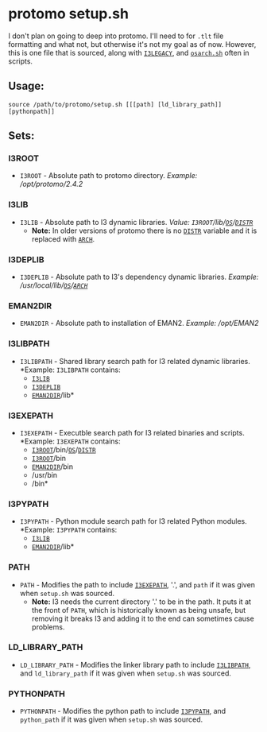 # protomo setup.sh

I don't plan on going to deep into protomo. I'll need to for `.tlt` file
formatting and what not, but otherwise it's not my goal as of now. However, this
is one file that is sourced, along with [`I3LEGACY`](./setup.md#i3legacy), and
[`osarch.sh`](./osarch.md) often in scripts. 

## Usage:
`source /path/to/protomo/setup.sh [[[path] [ld_library_path]] [pythonpath]]`

## Sets:
### I3ROOT
* `I3ROOT` - Absolute path to protomo directory.
  *Example: /opt/protomo/2.4.2*

### I3LIB
* `I3LIB` - Absolute path to I3 dynamic libraries.
  *Value: `I3ROOT`/lib/[`OS`](./osarch.md#os)/[`DISTR`](./osarch.md#distr)*
    * **Note:** In older versions of protomo there is no
      [`DISTR`](./osarch.md#distr) variable and it is replaced with
      [`ARCH`](./osarch.md#arch).

### I3DEPLIB
* `I3DEPLIB` - Absolute path to I3's dependency dynamic libraries.
  *Example: /usr/local/lib/[`OS`](./osarch.md#os)/[`ARCH`](./osarch.md#arch)*

### EMAN2DIR
* `EMAN2DIR` - Absolute path to installation of EMAN2.
  *Example: /opt/EMAN2*

### I3LIBPATH
* `I3LIBPATH` - Shared library search path for I3 related dynamic libraries.
  *Example: `I3LIBPATH` contains:
    * [`I3LIB`](#i3lib)
    * [`I3DEPLIB`](#i3deplib)
    * [`EMAN2DIR`](#eman2dir)/lib*

### I3EXEPATH
* `I3EXEPATH` - Executble search path for I3 related binaries and scripts.
  *Example: `I3EXEPATH` contains:
    * [`I3ROOT`](#i3root)/bin/[`OS`](osarch.md#os)/[`DISTR`](osarch.md#distr)
    * [`I3ROOT`](#i3root)/bin
    * [`EMAN2DIR`](#eman2dir)/bin
    * /usr/bin
    * /bin*

### I3PYPATH
* `I3PYPATH` - Python module search path for I3 related Python modules.
  *Example: `I3PYPATH` contains:
    * [`I3LIB`](#i3lib)
    * [`EMAN2DIR`](#eman2dir)/lib*

### PATH
* `PATH` - Modifies the path to include [`I3EXEPATH`](#I3EXEPATH), '.', and
  `path` if it was given when `setup.sh` was sourced.
    * **Note:** I3 needs the current directory '.' to be in the path. It puts it
      at the front of `PATH`, which is historically known as being unsafe, but
      removing it breaks I3 and adding it to the end can sometimes cause
      problems.

### LD\_LIBRARY\_PATH
* `LD_LIBRARY_PATH` - Modifies the linker library path to include
  [`I3LIBPATH`](#i3libpath), and `ld_library_path` if it was given when
  `setup.sh` was sourced.

### PYTHONPATH
* `PYTHONPATH` - Modifies the python path to include [`I3PYPATH`](#i3pypath),
  and `python_path` if it was given when `setup.sh` was sourced.
